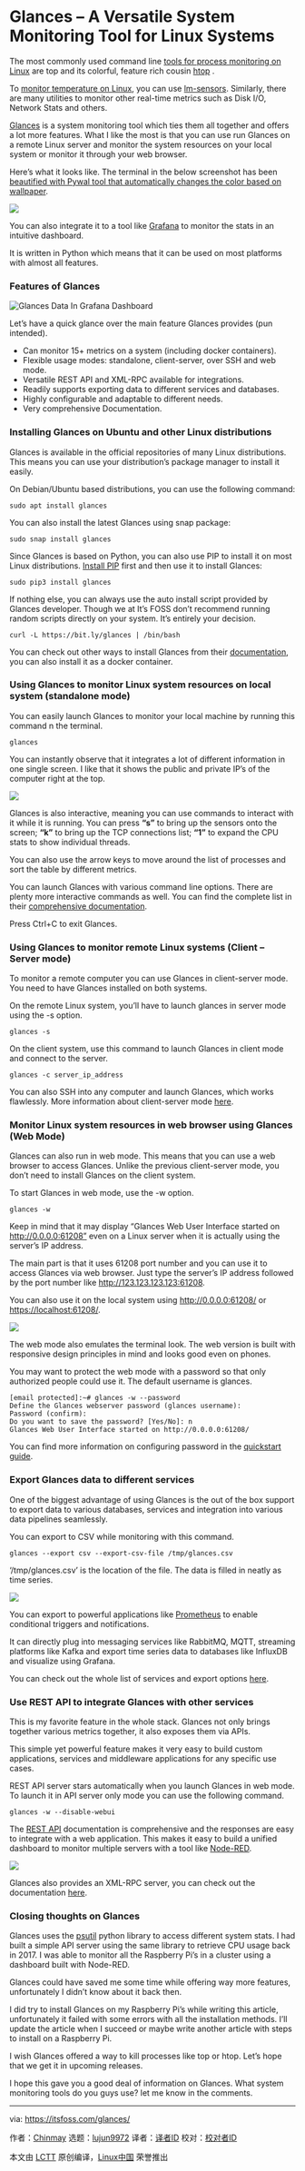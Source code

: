 [#]: collector: (lujun9972)
[#]: translator: ( )
[#]: reviewer: ( )
[#]: publisher: ( )
[#]: url: ( )
[#]: subject: (Glances – A Versatile System Monitoring Tool for Linux Systems)
[#]: via: (https://itsfoss.com/glances/)
[#]: author: (Chinmay https://itsfoss.com/author/chinmay/)

Glances – A Versatile System Monitoring Tool for Linux Systems
======

The most commonly used command line [tools for process monitoring on Linux][1] are top and its colorful, feature rich cousin [htop][2] .

To [monitor temperature on Linux][3], you can use [lm-sensors][4]. Similarly, there are many utilities to monitor other real-time metrics such as Disk I/O, Network Stats and others.

[Glances][5] is a system monitoring tool which ties them all together and offers a lot more features. What I like the most is that you can use run Glances on a remote Linux server and monitor the system resources on your local system or monitor it through your web browser.

Here’s what it looks like. The terminal in the below screenshot has been [beautified with Pywal tool that automatically changes the color based on wallpaper][6].

![][7]

You can also integrate it to a tool like [Grafana][8] to monitor the stats in an intuitive dashboard.

It is written in Python which means that it can be used on most platforms with almost all features.

### Features of Glances

![Glances Data In Grafana Dashboard][9]

Let’s have a quick glance over the main feature Glances provides (pun intended).

  * Can monitor 15+ metrics on a system (including docker containers).
  * Flexible usage modes: standalone, client-server, over SSH and web mode.
  * Versatile REST API and XML-RPC available for integrations.
  * Readily supports exporting data to different services and databases.
  * Highly configurable and adaptable to different needs.
  * Very comprehensive Documentation.



### Installing Glances on Ubuntu and other Linux distributions

Glances is available in the official repositories of many Linux distributions. This means you can use your distribution’s package manager to install it easily.

On Debian/Ubuntu based distributions, you can use the following command:

```
sudo apt install glances
```

You can also install the latest Glances using snap package:

```
sudo snap install glances
```

Since Glances is based on Python, you can also use PIP to install it on most Linux distributions. [Install PIP][10] first and then use it to install Glances:

```
sudo pip3 install glances
```

If nothing else, you can always use the auto install script provided by Glances developer. Though we at It’s FOSS don’t recommend running random scripts directly on your system. It’s entirely your decision.

```
curl -L https://bit.ly/glances | /bin/bash
```

You can check out other ways to install Glances from their [documentation][11], you can also install it as a docker container.

### Using Glances to monitor Linux system resources on local system (standalone mode)

You can easily launch Glances to monitor your local machine by running this command n the terminal.

```
glances
```

You can instantly observe that it integrates a lot of different information in one single screen. I like that it shows the public and private IP’s of the computer right at the top.

![][12]

Glances is also interactive, meaning you can use commands to interact with it while it is running. You can press **“s”** to bring up the sensors onto the screen; **“k”** to bring up the TCP connections list; **“1”** to expand the CPU stats to show individual threads.

You can also use the arrow keys to move around the list of processes and sort the table by different metrics.

You can launch Glances with various command line options. There are plenty more interactive commands as well. You can find the complete list in their [comprehensive documentation][13].

Press Ctrl+C to exit Glances.

### Using Glances to monitor remote Linux systems (Client – Server mode)

To monitor a remote computer you can use Glances in client-server mode. You need to have Glances installed on both systems.

On the remote Linux system, you’ll have to launch glances in server mode using the -s option.

```
glances -s
```

On the client system, use this command to launch Glances in client mode and connect to the server.

```
glances -c server_ip_address
```

You can also SSH into any computer and launch Glances, which works flawlessly. More information about client-server mode [here][14].

### Monitor Linux system resources in web browser using Glances (Web Mode)

Glances can also run in web mode. This means that you can use a web browser to access Glances. Unlike the previous client-server mode, you don’t need to install Glances on the client system.

To start Glances in web mode, use the -w option.

```
glances -w
```

Keep in mind that it may display “Glances Web User Interface started on <http://0.0.0.0:61208”> even on a Linux server when it is actually using the server’s IP address.

The main part is that it uses 61208 port number and you can use it to access Glances via web browser. Just type the server’s IP address followed by the port number like <http://123.123.123.123:61208>.

You can also use it on the local system using <http://0.0.0.0:61208/> or <https://localhost:61208/>.

![][15]

The web mode also emulates the terminal look. The web version is built with responsive design principles in mind and looks good even on phones.

You may want to protect the web mode with a password so that only authorized people could use it. The default username is glances.

```
[email protected]:~# glances -w --password
Define the Glances webserver password (glances username):
Password (confirm):
Do you want to save the password? [Yes/No]: n
Glances Web User Interface started on http://0.0.0.0:61208/
```

You can find more information on configuring password in the [quickstart guide][16].

### Export Glances data to different services

One of the biggest advantage of using Glances is the out of the box support to export data to various databases, services and integration into various data pipelines seamlessly.

You can export to CSV while monitoring with this command.

```
glances --export csv --export-csv-file /tmp/glances.csv
```

‘/tmp/glances.csv’ is the location of the file. The data is filled in neatly as time series.

![][17]

You can export to powerful applications like [Prometheus][18] to enable conditional triggers and notifications.

It can directly plug into messaging services like RabbitMQ, MQTT, streaming platforms like Kafka and export time series data to databases like InfluxDB and visualize using Grafana.

You can check out the whole list of services and export options [here][19].

### Use REST API to integrate Glances with other services

This is my favorite feature in the whole stack. Glances not only brings together various metrics together, it also exposes them via APIs.

This simple yet powerful feature makes it very easy to build custom applications, services and middleware applications for any specific use cases.

REST API server stars automatically when you launch Glances in web mode. To launch it in API server only mode you can use the following command.

```
glances -w --disable-webui
```

The [REST API][20] documentation is comprehensive and the responses are easy to integrate with a web application. This makes it easy to build a unified dashboard to monitor multiple servers with a tool like [Node-RED][21].

![][22]

Glances also provides an XML-RPC server, you can check out the documentation [here][23].

### Closing thoughts on Glances

Glances uses the [psutil][24] python library to access different system stats. I had built a simple API server using the same library to retrieve CPU usage back in 2017. I was able to monitor all the Raspberry Pi’s in a cluster using a dashboard built with Node-RED.

Glances could have saved me some time while offering way more features, unfortunately I didn’t know about it back then.

I did try to install Glances on my Raspberry Pi’s while writing this article, unfortunately it failed with some errors with all the installation methods. I’ll update the article when I succeed or maybe write another article with steps to install on a Raspberry Pi.

I wish Glances offered a way to kill processes like top or htop. Let’s hope that we get it in upcoming releases.

I hope this gave you a good deal of information on Glances. What system monitoring tools do you guys use? let me know in the comments.

--------------------------------------------------------------------------------

via: https://itsfoss.com/glances/

作者：[Chinmay][a]
选题：[lujun9972][b]
译者：[译者ID](https://github.com/译者ID)
校对：[校对者ID](https://github.com/校对者ID)

本文由 [LCTT](https://github.com/LCTT/TranslateProject) 原创编译，[Linux中国](https://linux.cn/) 荣誉推出

[a]: https://itsfoss.com/author/chinmay/
[b]: https://github.com/lujun9972
[1]: https://itsfoss.com/linux-system-monitoring-tools/
[2]: https://hisham.hm/htop/
[3]: https://itsfoss.com/monitor-cpu-gpu-temp-linux/
[4]: https://github.com/lm-sensors/lm-sensors
[5]: https://nicolargo.github.io/glances/
[6]: https://itsfoss.com/pywal/
[7]: https://i2.wp.com/itsfoss.com/wp-content/uploads/2020/08/glances-linux.png?resize=800%2C510&ssl=1
[8]: https://grafana.com/
[9]: https://i0.wp.com/itsfoss.com/wp-content/uploads/2020/08/glances-data-in-grafana-dashboard.jpg?resize=800%2C472&ssl=1
[10]: https://itsfoss.com/install-pip-ubuntu/
[11]: https://github.com/nicolargo/glances/blob/master/README.rst#installation
[12]: https://i0.wp.com/itsfoss.com/wp-content/uploads/2020/08/Screenshot-from-2020-08-13-11-54-18.png?resize=800%2C503&ssl=1
[13]: https://glances.readthedocs.io/en/latest/cmds.html
[14]: https://glances.readthedocs.io/en/latest/quickstart.html#central-client
[15]: https://i2.wp.com/itsfoss.com/wp-content/uploads/2020/08/Screenshot-from-2020-08-13-16-49-11.png?resize=800%2C471&ssl=1
[16]: https://glances.readthedocs.io/en/stable/quickstart.html
[17]: https://i2.wp.com/itsfoss.com/wp-content/uploads/2020/08/Screenshot-from-2020-08-13-12-25-40.png?resize=800%2C448&ssl=1
[18]: https://prometheus.io/
[19]: https://glances.readthedocs.io/en/latest/gw/index.html
[20]: https://github.com/nicolargo/glances/wiki/The-Glances-RESTFULL-JSON-API
[21]: https://nodered.org/
[22]: https://i2.wp.com/itsfoss.com/wp-content/uploads/2020/08/Screenshot-from-2020-08-13-17-49-41.png?resize=800%2C468&ssl=1
[23]: https://github.com/nicolargo/glances/wiki
[24]: https://pypi.org/project/psutil/
